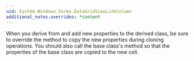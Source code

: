 ```yaml
---
uid: System.Windows.Forms.DataGridViewLinkColumn
additional_notes.overrides: *content
---
```


<p>When you derive from <xref href="System.Windows.Forms.DataGridViewLinkColumn"></xref> and add new properties to the derived class, be sure to override the <xref href="System.Windows.Forms.DataGridViewLinkColumn.Clone"></xref> method to copy the new properties during cloning operations. You should also call the base class's <xref href="System.Windows.Forms.DataGridViewLinkColumn.Clone"></xref> method so that the properties of the base class are copied to the new cell.</p>


